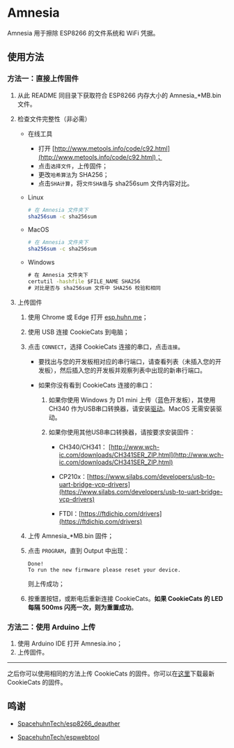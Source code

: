 # Amnesia

Amnesia 用于擦除 ESP8266 的文件系统和 WiFi 凭据。

## 使用方法

### 方法一：直接上传固件

1. 从此 README 同目录下获取符合 ESP8266 内存大小的 Amnesia_*MB.bin 文件。

2. 检查文件完整性（非必需）

   * 在线工具
     * 打开 [http://www.metools.info/code/c92.html](http://www.metools.info/code/c92.html)；
     * 点击`选择文件`，上传固件；
     * 更改`哈希算法`为 SHA256；
     * 点击`SHA计算`，将`文件SHA值`与 sha256sum 文件内容对比。

   * Linux

     ```bash
     # 在 Amnesia 文件夹下
     sha256sum -c sha256sum
     ```

   * MacOS

     ```bash
     # 在 Amnesia 文件夹下
     sha256sum -c sha256sum
     ```

   * Windows

     ```cmd
     # 在 Amnesia 文件夹下
     certutil -hashfile $FILE_NAME SHA256
     # 对比是否与 sha256sum 文件中 SHA256 校验和相同
     ```

3. 上传固件

   1. 使用 Chrome 或 Edge 打开 [esp.huhn.me](https://esp.huhn.me/)；

   2. 使用 USB 连接 CookieCats 到电脑；

   3. 点击 `CONNECT`，选择 CookieCats 连接的串口，点击`连接`。

      * 要找出与您的开发板相对应的串行端口，请查看列表（未插入您的开发板），然后插入您的开发板并观察列表中出现的新串行端口。

      * 如果你没有看到 CookieCats 连接的串口：

        1. 如果你使用 Windows 为 D1 mini 上传（蓝色开发板），其使用 CH340 作为USB串口转换器，请安装[驱动](http://www.wch-ic.com/downloads/CH341SER_ZIP.html)。MacOS 无需安装驱动。

        2. 如果你使用其他USB串口转换器，请按要求安装固件：

           * CH340/CH341： [http://www.wch-ic.com/downloads/CH341SER_ZIP.html](http://www.wch-ic.com/downloads/CH341SER_ZIP.html)

           * CP210x：[https://www.silabs.com/developers/usb-to-uart-bridge-vcp-drivers](https://www.silabs.com/developers/usb-to-uart-bridge-vcp-drivers)

           * FTDI：[https://ftdichip.com/drivers](https://ftdichip.com/drivers)

   4. 上传 Amnesia_*MB.bin 固件；

   5. 点击 `PROGRAM`，直到 Output 中出现：

      ```
      Done!
      To run the new firmware please reset your device.
      ```

      则上传成功；

   6. 按重置按钮，或断电后重新连接 CookieCats。**如果 CookieCats 的 LED 每隔 500ms 闪亮一次，则为重置成功**。

### 方法二：使用 Arduino 上传

1. 使用 Arduino IDE 打开 Amnesia.ino；
2. 上传固件。

---

之后你可以使用相同的方法上传 CookieCats 的固件。你可以在[这里](https://update.cookiecats.diazepam.cc/)下载最新 CookieCats 的固件。

## 鸣谢

* [SpacehuhnTech/esp8266_deauther](https://github.com/SpacehuhnTech/esp8266_deauther)

* [SpacehuhnTech/espwebtool](https://github.com/SpacehuhnTech/espwebtool)